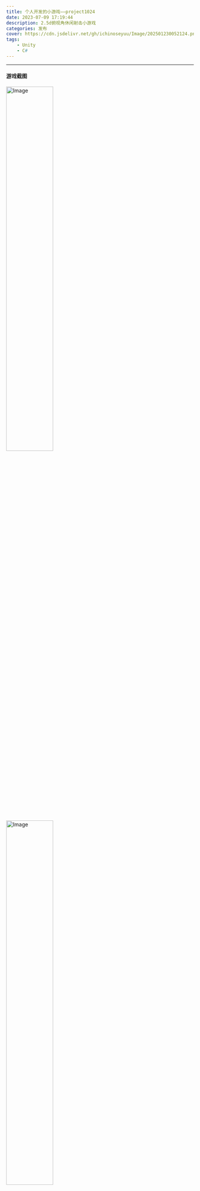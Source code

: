 ```yaml
---
title: 个人开发的小游戏——project1024
date: 2023-07-09 17:19:44
description: 2.5d俯视角休闲射击小游戏
categories: 发布
cover: https://cdn.jsdelivr.net/gh/ichinoseyuu/Image/202501230052124.png
tags: 
    - Unity
    - C#
---
```


---

#### 游戏截图

<img src="https://cdn.jsdelivr.net/gh/ichinoseyuu/Image/202309081751216.png" alt="Image" width="50%"> </center>

<img src="https://cdn.jsdelivr.net/gh/ichinoseyuu/Image/202309081754634.png" alt="Image" width="50%"> </center>

#### 欢迎下载体验我的游戏 Demo

这是一个俯视角休闲射击小 Demo，玩家通过控制角色进行战斗，敌人死亡会掉落道具，增加得分，拾取道具来增强角色、恢复血量和子弹  

百度网盘链接：[点击此处跳转](<https://pan.baidu.com/s/1IlXPFWFk-lt80ivnALOcOQ?pwd=z05o>)
蓝奏云链接：[点击此处跳转](<https://ichinoseyuu.lanzn.com/b0fomfz7e>) 密码:6666
